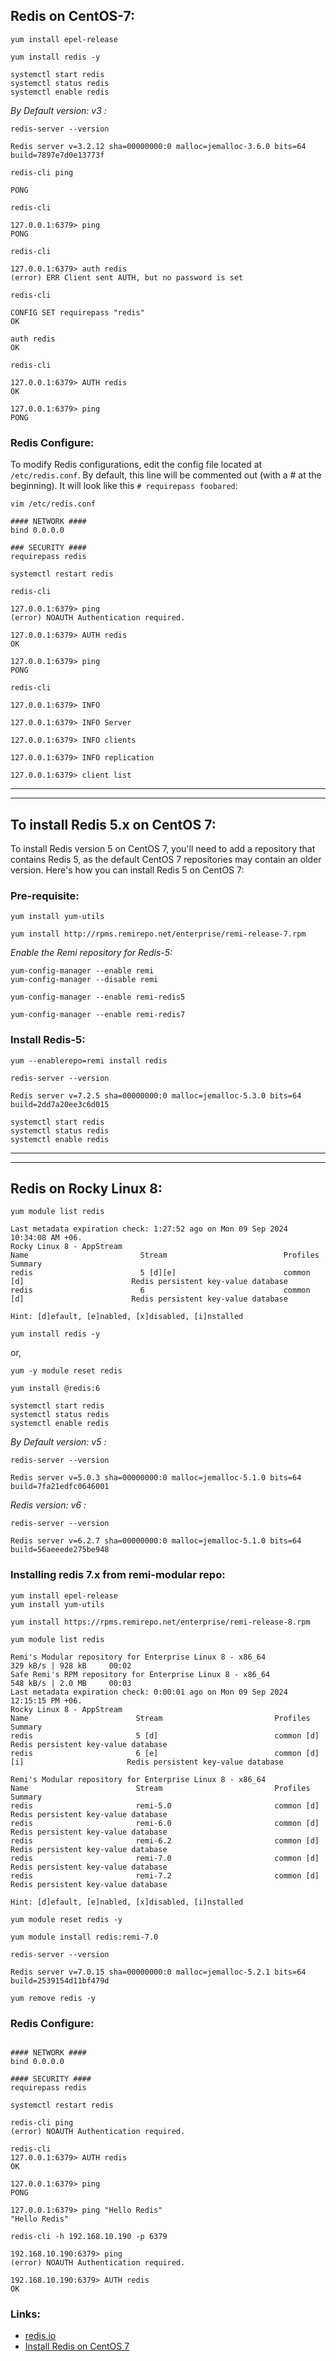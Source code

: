 
## Redis on CentOS-7:

```
yum install epel-release

yum install redis -y
```



```
systemctl start redis
systemctl status redis
systemctl enable redis
```


_By Default version: v3 :_
```
redis-server --version

Redis server v=3.2.12 sha=00000000:0 malloc=jemalloc-3.6.0 bits=64 build=7897e7d0e13773f
```


```
redis-cli ping

PONG
```


```
redis-cli

127.0.0.1:6379> ping
PONG
```



```
redis-cli

127.0.0.1:6379> auth redis
(error) ERR Client sent AUTH, but no password is set
```


```
redis-cli

CONFIG SET requirepass "redis"
OK

auth redis
OK
```


```
redis-cli

127.0.0.1:6379> AUTH redis
OK

127.0.0.1:6379> ping
PONG
```



### Redis Configure:

To modify Redis configurations, edit the config file located at `/etc/redis.conf`. By default, this line will be commented out (with a # at the beginning). It will look like this `# requirepass foobared`:


```
vim /etc/redis.conf

#### NETWORK ####
bind 0.0.0.0

### SECURITY ####
requirepass redis
```


```
systemctl restart redis
```


```
redis-cli

127.0.0.1:6379> ping
(error) NOAUTH Authentication required.

127.0.0.1:6379> AUTH redis
OK

127.0.0.1:6379> ping
PONG
```



```
redis-cli

127.0.0.1:6379> INFO

127.0.0.1:6379> INFO Server

127.0.0.1:6379> INFO clients

127.0.0.1:6379> INFO replication
```


```
127.0.0.1:6379> client list
```


---
---



## To install Redis 5.x on CentOS 7:

To install Redis version 5 on CentOS 7, you'll need to add a repository that contains Redis 5, as the default CentOS 7 repositories may contain an older version. Here's how you can install Redis 5 on CentOS 7:



### Pre-requisite:
```
yum install yum-utils
```


```
yum install http://rpms.remirepo.net/enterprise/remi-release-7.rpm
```


_Enable the Remi repository for Redis-5:_
```
yum-config-manager --enable remi
yum-config-manager --disable remi

yum-config-manager --enable remi-redis5

yum-config-manager --enable remi-redis7
```


### Install Redis-5:
```
yum --enablerepo=remi install redis
```


```
redis-server --version

Redis server v=7.2.5 sha=00000000:0 malloc=jemalloc-5.3.0 bits=64 build=2dd7a20ee3c6d015
```


```
systemctl start redis
systemctl status redis
systemctl enable redis
```



---
---




## Redis on Rocky Linux 8:


```
yum module list redis

Last metadata expiration check: 1:27:52 ago on Mon 09 Sep 2024 10:34:08 AM +06.
Rocky Linux 8 - AppStream
Name                         Stream                          Profiles                          Summary
redis                        5 [d][e]                        common [d]                        Redis persistent key-value database
redis                        6                               common [d]                        Redis persistent key-value database

Hint: [d]efault, [e]nabled, [x]disabled, [i]nstalled
```


```
yum install redis -y
```


or,

```
yum -y module reset redis
```

```
yum install @redis:6
```


```
systemctl start redis
systemctl status redis
systemctl enable redis
```


_By Default version: v5 :_
```
redis-server --version

Redis server v=5.0.3 sha=00000000:0 malloc=jemalloc-5.1.0 bits=64 build=7fa21edfc0646001
```


_Redis version: v6 :_
```
redis-server --version

Redis server v=6.2.7 sha=00000000:0 malloc=jemalloc-5.1.0 bits=64 build=56aeeede275be948
```


### Installing redis 7.x from remi-modular repo:

```
yum install epel-release
yum install yum-utils
```

```
yum install https://rpms.remirepo.net/enterprise/remi-release-8.rpm
```


```
yum module list redis

Remi's Modular repository for Enterprise Linux 8 - x86_64                                                                329 kB/s | 928 kB     00:02
Safe Remi's RPM repository for Enterprise Linux 8 - x86_64                                                               548 kB/s | 2.0 MB     00:03
Last metadata expiration check: 0:00:01 ago on Mon 09 Sep 2024 12:15:15 PM +06.
Rocky Linux 8 - AppStream
Name                        Stream                         Profiles                             Summary
redis                       5 [d]                          common [d]                           Redis persistent key-value database
redis                       6 [e]                          common [d] [i]                       Redis persistent key-value database

Remi's Modular repository for Enterprise Linux 8 - x86_64
Name                        Stream                         Profiles                             Summary
redis                       remi-5.0                       common [d]                           Redis persistent key-value database
redis                       remi-6.0                       common [d]                           Redis persistent key-value database
redis                       remi-6.2                       common [d]                           Redis persistent key-value database
redis                       remi-7.0                       common [d]                           Redis persistent key-value database
redis                       remi-7.2                       common [d]                           Redis persistent key-value database

Hint: [d]efault, [e]nabled, [x]disabled, [i]nstalled
```




```
yum module reset redis -y 
```


```
yum module install redis:remi-7.0
```



```
redis-server --version

Redis server v=7.0.15 sha=00000000:0 malloc=jemalloc-5.2.1 bits=64 build=2539154d11bf479d
```


```
yum remove redis -y 
```



### Redis Configure:
```

#### NETWORK ####
bind 0.0.0.0

#### SECURITY ####
requirepass redis
```


```
systemctl restart redis
```


```
redis-cli ping
(error) NOAUTH Authentication required.
```

```
redis-cli
127.0.0.1:6379> AUTH redis
OK

127.0.0.1:6379> ping
PONG

127.0.0.1:6379> ping "Hello Redis"
"Hello Redis"
```


```
redis-cli -h 192.168.10.190 -p 6379

192.168.10.190:6379> ping
(error) NOAUTH Authentication required.

192.168.10.190:6379> AUTH redis
OK
```


### Links:
- [redis.io](https://redis.io/docs/latest/operate/oss_and_stack/install/install-redis/install-redis-on-linux/)
- [Install Redis on CentOS 7](https://www.howtoforge.com/how-to-install-and-secure-redis-on-centos-7/)





